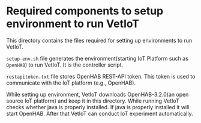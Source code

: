 # Required components to setup environment to run VetIoT

This directory contains the files required for setting up environments to run VetIoT.

`setup-env.sh` file generates the environment(starting IoT Platform such as `OpenHAB`) to run VetIoT. It is the controller script.

`restapitoken.txt` file stores OpenHAB REST-API token. This token is used to communicate with the IoT platform (e.g., OpenHAB). 

While setting up environment, VetIoT downloads OpenHAB-3.2.0(an open source IoT platform) and keep it in this directory.
While running VetIoT checks whether java is properly installed. If java is properly installed it will start OpenHAB. After that VetIoT can conduct IoT experiment automatically.